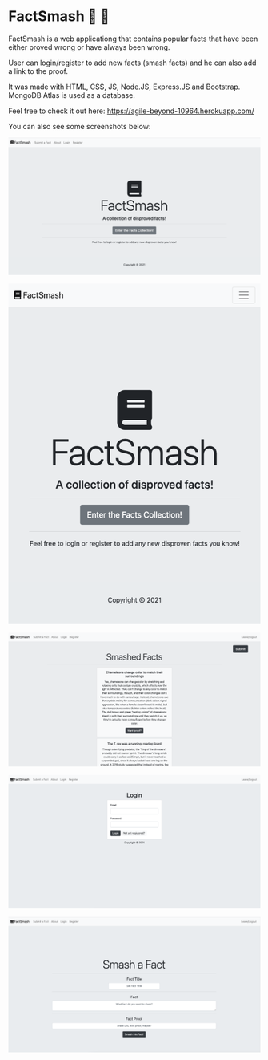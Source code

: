 # FactSmash :book: :hammer:
FactSmash is a web applicationg that contains popular facts that have been either proved wrong or have always been wrong. 

User can login/register to add new facts (smash facts) and he can also add a link to the proof. 

It was made with HTML, CSS, JS, Node.JS, Express.JS and Bootstrap. MongoDB Atlas is used as a database. 

Feel free to check it out here: https://agile-beyond-10964.herokuapp.com/ 

You can also see some screenshots below: 

![Screenshot1](./public/Screenshot1.png)

![Screenshot2](./public/Screenshot2.png)

![Screenshot3](./public/Screenshot3.png)

![Screenshot4](./public/Screenshot4.png)

![Screenshot5](./public/Screenshot5.png)
